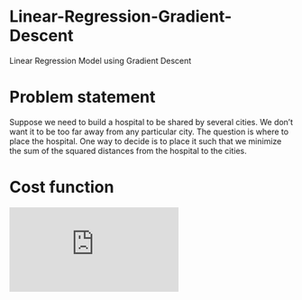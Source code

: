 # Linear-Regression-Gradient-Descent
Linear Regression Model using Gradient Descent 
# Problem statement
Suppose we need to build a hospital to be shared by several cities. We don’t want it to
be too far away from any particular city. The question is where to place the hospital. One
way to decide is to place it such that we minimize the sum of the squared distances from the
hospital to the cities.
# Cost function
![](https://latex.codecogs.com/gif.latex?%5Csum_%7Bi%3D0%7D%5E%7Bi%3Dn%7D%5Cleft%20%28%20y%20-%20y_%7Bi%7D%20%5Cright%20%29%5E%7B2%7D)
